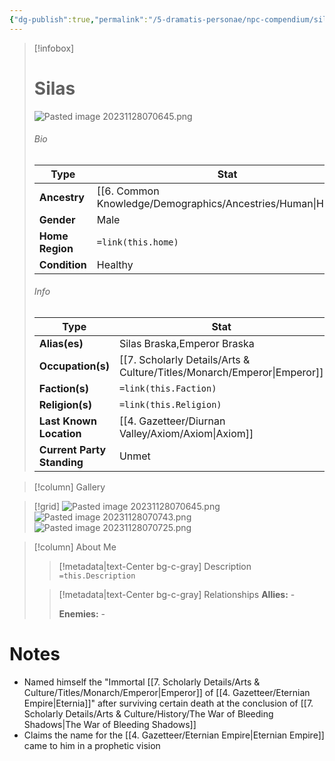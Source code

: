 ```yaml
---
{"dg-publish":true,"permalink":"/5-dramatis-personae/npc-compendium/silas/"}
---
```



> [!infobox]
> # Silas
> ![Pasted image 20231128070645.png](/img/user/x.%20Assets/Attachments/Pasted%20image%2020231128070645.png)
> ###### Bio
> Type |  Stat |
> ---|---|
> **Ancestry** | [[6. Common Knowledge/Demographics/Ancestries/Human\|Human]] |
> **Gender** | Male |
> **Home Region** | `=link(this.home)` |
> **Condition** | Healthy |
> ###### Info
> Type |  Stat |
> ---|---|
> **Alias(es)** | Silas Braska,Emperor Braska |
> **Occupation(s)** | [[7. Scholarly Details/Arts & Culture/Titles/Monarch/Emperor\|Emperor]] |
> **Faction(s)** | `=link(this.Faction)` |
> **Religion(s)** | `=link(this.Religion)` |
> **Last Known Location** | [[4. Gazetteer/Diurnan Valley/Axiom/Axiom\|Axiom]] |
> **Current Party Standing** | Unmet |

> [!column] Gallery 


>[!grid]
>![Pasted image 20231128070645.png](/img/user/x.%20Assets/Attachments/Pasted%20image%2020231128070645.png)
>![Pasted image 20231128070743.png](/img/user/x.%20Assets/Attachments/Pasted%20image%2020231128070743.png)
>![Pasted image 20231128070725.png](/img/user/x.%20Assets/Attachments/Pasted%20image%2020231128070725.png)

> [!column] About Me
>> [!metadata|text-Center bg-c-gray] Description
>> `=this.Description`
>
>> [!metadata|text-Center bg-c-gray] Relationships
>> **Allies:** -
>>
>> **Enemies:** -

# Notes

- Named himself the "Immortal [[7. Scholarly Details/Arts & Culture/Titles/Monarch/Emperor\|Emperor]] of [[4. Gazetteer/Eternian Empire\|Eternia]]" after surviving certain death at the conclusion of [[7. Scholarly Details/Arts & Culture/History/The War of Bleeding Shadows\|The War of Bleeding Shadows]]
- Claims the name for the [[4. Gazetteer/Eternian Empire\|Eternian Empire]] came to him in a prophetic vision 